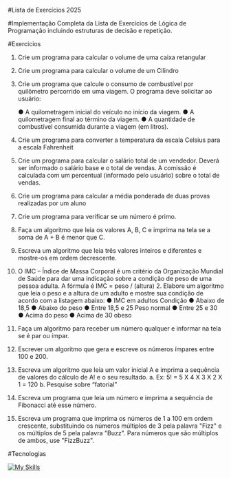 ﻿#Lista de Exercícios 2025

#Implementação Completa da Lista de Exercícios de Lógica de Programação incluindo estruturas de decisão e repetição.

#Exercicios

1. Crie um programa para calcular o volume de uma caixa retangular
2. Crie um programa para calcular o volume de um Cilindro
3. Crie um programa que calcule o consumo de combustível por quilômetro percorrido em uma viagem. O
programa deve solicitar ao usuário:

	● A quilometragem inicial do veículo no início da viagem.
	● A quilometragem final ao término da viagem.
	● A quantidade de combustível consumida durante a viagem (em litros).

4. Crie um programa para converter a temperatura da escala Celsius para a escala Fahrenheit
5. Crie um programa para calcular o salário total de um vendedor. Deverá ser informado o salário base e o total de
vendas. A comissão é calculada com um percentual (informado pelo usuário) sobre o total de vendas.
6. Crie um programa para calcular a média ponderada de duas provas realizadas por um aluno
7. Crie um programa para verificar se um número é primo.
8. Faça um algoritmo que leia os valores A, B, C e imprima na tela se a soma de A + B é menor que C.
9. Escreva um algoritmo que leia três valores inteiros e diferentes e mostre-os em ordem decrescente.
10. O IMC – Índice de Massa Corporal é um critério da Organização Mundial de Saúde para dar uma indicação sobre
a condição de peso de uma pessoa adulta. A fórmula é IMC = peso / (altura) 2. Elabore um algoritmo que leia o
peso e a altura de um adulto e mostre sua condição de acordo com a listagem abaixo:
	● IMC em adultos Condição
	● Abaixo de 18,5
	● Abaixo do peso
	● Entre 18,5 e 25 Peso normal
	● Entre 25 e 30
	● Acima do peso
	● Acima de 30 obeso
11. Faça um algoritmo para receber um número qualquer e informar na tela se é par ou ímpar.
12. Escrever um algoritmo que gera e escreve os números ímpares entre 100 e 200.
13. Escreva um algoritmo que leia um valor inicial A e imprima a sequência de valores do cálculo de A! e o seu
resultado.
	a. Ex: 5! = 5 X 4 X 3 X 2 X 1 = 120
	b. Pesquise sobre “fatorial”
14. Escreva um programa que leia um número e imprima a sequência de Fibonacci até esse número.
15. Escreva um programa que imprima os números de 1 a 100 em ordem crescente, substituindo os números
múltiplos de 3 pela palavra "Fizz" e os múltiplos de 5 pela palavra "Buzz". Para números que são múltiplos de
ambos, use "FizzBuzz".

#Tecnologias

[![My Skills](https://skillicons.dev/icons?i=cs,dotnet,visualstudio,git,github)](https://skillicons.dev)